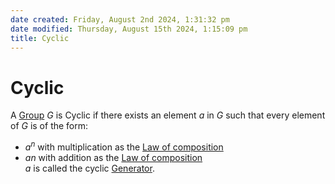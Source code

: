 ```yaml
---  
date created: Friday, August 2nd 2024, 1:31:32 pm  
date modified: Thursday, August 15th 2024, 1:15:09 pm  
title: Cyclic  
---  
```

# Cyclic  
A [Group](./Group.md) $G$ is Cyclic if there exists an element $a$ in $G$ such that every element of $G$ is of the form:  
- $a^n$ with multiplication as the [Law of composition](../Law%2520of%2520composition.md)  
- $an$ with addition as the [Law of composition](../Law%2520of%2520composition.md)  
$a$ is called the cyclic [Generator](./Generator.md).